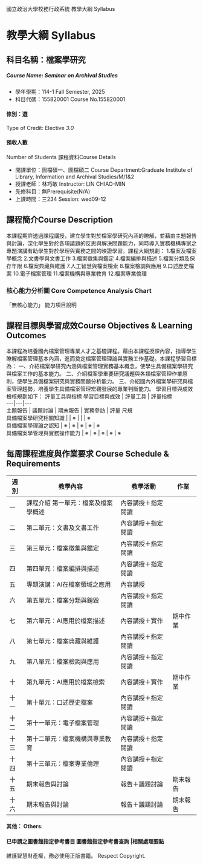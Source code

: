 國立政治大學校務行政系統 教學大綱 Syllabus
# 教學大綱 Syllabus
##  科目名稱：檔案學研究
#####  Course Name: Seminar on Archival Studies
  * 學年學期：114-1 Fall Semester, 2025 
  * 科目代碼：155820001 Course No.155820001
#### 修別：選
Type of Credit: Elective 
_3.0_
#### 預收人數
Number of Students
課程資料Course Details
  * 開課單位：圖檔碩一、圖檔碩二 Course Department:Graduate Institute of Library, Information and Archival Studies/M/1&2 
  * 授課老師：林巧敏 Instructor: LIN CHIAO-MIN 
  * 先修科目：無Prerequisite(N/A)
  * 上課時間：三234 Session: wed09-12 
##  課程簡介Course Description
本課程期許透過課程講授，建立學生對於檔案學研究內涵的瞭解，並藉由主題報告與討論，深化學生對於各項議題的反思與解決問題能力，同時導入實務機構專家之專題演講有助學生對於學理與實務之間的映證學習。課程大綱規劃：
1.檔案及檔案學概念
2.文書學與文書工作
3.檔案徵集與鑑定
4.檔案編排與描述
5.檔案分類及保存年限
6.檔案典藏與維護
7.人工智慧與檔案檢索
8.檔案檢調與應用
9.口述歷史檔案
10.電子檔案管理
11.檔案機構與專業教育
12.檔案專業倫理
###  核心能力分析圖 Core Competence Analysis Chart
「無核心能力」 
能力項目說明
##  課程目標與學習成效Course Objectives & Learning Outcomes 
本課程為培養國內檔案管理專業人才之基礎課程。藉由本課程授課內容，指導學生瞭解檔案管理基本內涵，進而奠定檔案管理理論與實務工作基礎。本課程學習目標為：
一、介紹檔案學研究內涵與檔案管理實務基本概念，使學生具備檔案學研究與檔案工作的基本能力。
二、介紹檔案學重要研究議題與各類檔案管理作業原則，使學生具備檔案研究與實務問題分析能力。
三、介紹國內外檔案學研究與檔案管理趨勢，培養學生具備檔案管理宏觀發展的專業判斷能力。
學習目標與成效檢核規劃如下：
評量工具與指標 學習目標與成效 |  評量工具 |  評量指標  
---|---|---  
主題報告 |  議題討論 |  期末報告 |  實務參訪 |  評量 尺規  
具備檔案學研究相關知識 |  |  ※ |  |  |  ※  
具備檔案學理論之認知 |  ※ |  ※ |  ※ |  ※ |  ※  
具備檔案學管理與實務操作能力 |  ※ |  ※ |  ※ |  ※ |  ※  
##  每周課程進度與作業要求 Course Schedule & Requirements
週別 |  教學內容 |  教學活動 |  作業  
---|---|---|---  
一 |  課程介紹 第一單元：檔案及檔案學概述 |  內容講授＋指定閱讀 |   
二 |  第二單元：文書及文書工作 |  內容講授＋指定閱讀 |   
三 |  第三單元：檔案徵集與鑑定 |  內容講授＋指定閱讀 |   
四 |  第四單元：檔案編排與描述 |  內容講授＋指定閱讀 |   
五 |  專題演講：AI在檔案領域之應用 |  內容講授 |   
六 |  第五單元：檔案分類與銷毀 |  內容講授＋指定閱讀 |   
七 |  第六單元：AI應用於檔案描述 |  內容講授＋實作 |  期中作業  
八 |  第七單元：檔案典藏與維護 |  內容講授＋指定閱讀 |   
九 |  第八單元：檔案檢調與應用 |  內容講授＋指定閱讀 |   
十 |  第九單元：AI應用於檔案檢索 |  內容講授＋實作 |  期中作業  
十一 |  第十單元：口述歷史檔案 |  內容講授＋指定閱讀 |   
十二 |  第十一單元：電子檔案管理 |  內容講授＋指定閱讀 |   
十三 |  第十二單元：檔案機構與專業教育 |  內容講授＋指定閱讀 |   
十四 |  第十三單元：檔案專業倫理 |  內容講授＋指定閱讀 |   
十五 |  期末報告與討論 |  報告＋議題討論 |  期末報告  
十六 |  期末報告與討論 |  報告＋議題討論 |  期末報告  
####  其他： Others:
####  已申請之圖書館指定參考書目  圖書館指定參考書查詢 |相關處理要點
維護智慧財產權，務必使用正版書籍。 Respect Copyright.
